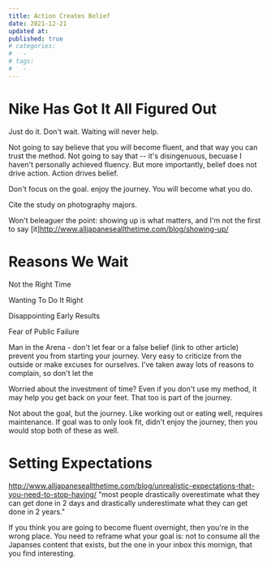 ```yaml
---
title: Action Creates Belief
date: 2021-12-21
updated at: 
published: true
# categories:
#   - 
# tags:
#   - 
---
```


# Nike Has Got It All Figured Out

Just do it. Don't wait. Waiting will never help.

Not going to say believe that you will become fluent, and that way you can trust the method. Not going to say that -- it's disingenuous, becuase I haven't personally achieved fluency. But more importantly, belief does not drive action. Action drives belief. 

Don't focus on the goal. enjoy the journey. You will become what you do. 

Cite the study on photography majors.

Won't beleaguer the point: showing up is what matters, and I'm not the first to say [it]http://www.alljapaneseallthetime.com/blog/showing-up/

# Reasons We Wait

Not the Right Time

Wanting To Do It Right

Disappointing Early Results

Fear of Public Failure

Man in the Arena - don't let fear or a false belief (link to other article) prevent you from starting your journey. Very easy to criticize from the outside or make excuses for ourselves. I've taken away lots of reasons to complain, so don't let the 

Worried about the investment of time? Even if you don't use my method, it may help you get back on your feet. That too is part of the journey. 

Not about the goal, but the journey. Like working out or eating well, requires maintenance. If goal was to only look fit, didn't enjoy the journey, then you would stop both of these as well. 

# Setting Expectations

http://www.alljapaneseallthetime.com/blog/unrealistic-expectations-that-you-need-to-stop-having/
"most people drastically overestimate what they can get done in 2 days and drastically underestimate what they can get done in 2 years."

If you think you are going to become fluent overnight, then you're in the wrong place. You need to reframe what your goal is: not to consume all the Japanses content that exists, but the one in your inbox this mornign, that you find interesting. 